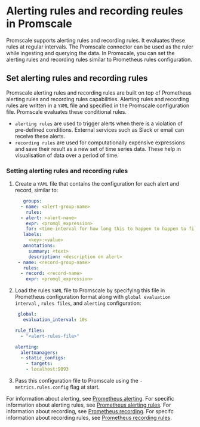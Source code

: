 # Alerting rules and recording reules in Promscale
Promscale supports alerting rules and recording rules. It evaluates these rules
at regular intervals. The Promscale connector can be used as the ruler while
ingesting and querying the data. In Promscale, you can set the alerting rules
and recording rules similar to Prometheus rules configuration.

<procedure>

## Set alerting rules and recording rules

Promscale alerting rules and recording rules are built on top of Prometheus
alerting rules and recording rules capabilities. Alerting rules and recording
rules are written in a `YAML` file and specified in the Promscale configuration
file. Promscale evaluates these conditional rules.
* `alerting rules` are used to trigger alerts when there is a violation of
pre-defined conditions. External services such as Slack or email can receive
these alerts.
* `recording rules` are used for computationally expensive expressions and save
their result as a new set of time series data. These help in visualisation of
data over a period of time. 

### Setting alerting rules and recording rules
1.  Create a `YAML` file that contains the configuration for each alert and record,
    similar to:
    ```yaml
       groups:
      - name: <alert-group-name>
        rules:
      - alert: <alert-name>
        expr: <promql_expression>
        for: <time-interval for how long this to happen to happen to fire an alert>
       labels:
         <key>:<value>
       annotations:
         summary: <text>
         description: <description on alert>
     - name: <record-group-name>
       rules:
      - record: <record-name>
        expr: <promql_expression>
    ```
1.  Load the rules `YAML` file to Promscale by specifying this file in
    Prometheus configuration format along with `global evaluation interval` 
    , `rules files`, and `alerting` configuration:
    ```yaml
     global:
       evaluation_interval: 10s

    rule_files:
      - "<alert-rules-file>"

    alerting:
      alertmanagers:
      - static_configs:
        - targets:
        - localhost:9093
    ```
1.  Pass this configuration file to Promscale using the `-metrics.rules.config`
    flag at start.
    
</procedure>

For information about alerting, see [Prometheus alerting][prometheus-alerting].
For specific information about alerting rules, see [Prometheus alerting
rules][prometheus-alert-rules]. For information about recording,
see [Prometheus recording][prometheus-recording]. For specifc information about
recording rules, see [Prometheus recording rules][prometheus-recording-rules].

[prometheus-alerting]: https://prometheus.io/docs/alerting/latest/overview/
[prometheus-alert-rules]:
    https://prometheus.io/docs/prometheus/latest/configuration/alerting_rules/
[prometheus-recording]: https://prometheus.io/docs/practices/rules/
[prometheus-recording-rules]:
    https://prometheus.io/docs/prometheus/latest/configuration/recording_rules/
